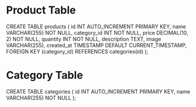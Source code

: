 # Product Table
CREATE TABLE products (
    id INT AUTO_INCREMENT PRIMARY KEY,
    name VARCHAR(255) NOT NULL,
    category_id INT NOT NULL,
    price DECIMAL(10, 2) NOT NULL,
    quantity INT NOT NULL,
    description TEXT,
    image VARCHAR(255),
    created_at TIMESTAMP DEFAULT CURRENT_TIMESTAMP,
    FOREIGN KEY (category_id) REFERENCES categories(id)
);

# Category Table
CREATE TABLE categories (
    id INT AUTO_INCREMENT PRIMARY KEY,
    name VARCHAR(255) NOT NULL
);



